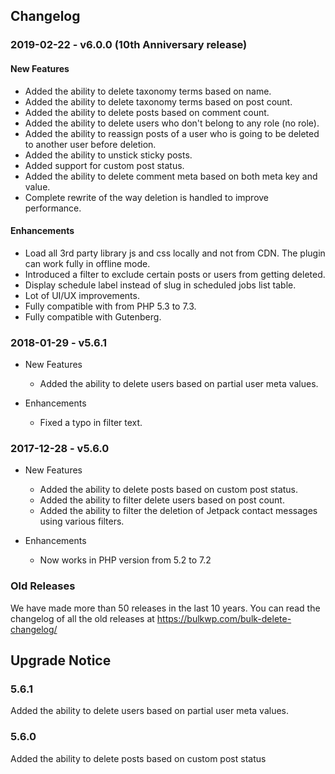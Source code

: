 ## Changelog ##

### 2019-02-22 - v6.0.0 (10th Anniversary release) ###

#### New Features ####

- Added the ability to delete taxonomy terms based on name.
- Added the ability to delete taxonomy terms based on post count.
- Added the ability to delete posts based on comment count.
- Added the ability to delete users who don't belong to any role (no role).
- Added the ability to reassign posts of a user who is going to be deleted to another user before deletion.
- Added the ability to unstick sticky posts.
- Added support for custom post status.
- Added the ability to delete comment meta based on both meta key and value.
- Complete rewrite of the way deletion is handled to improve performance.

#### Enhancements ####

- Load all 3rd party library js and css locally and not from CDN. The plugin can work fully in offline mode.
- Introduced a filter to exclude certain posts or users from getting deleted.
- Display schedule label instead of slug in scheduled jobs list table.
- Lot of UI/UX improvements.
- Fully compatible with from PHP 5.3 to 7.3.
- Fully compatible with Gutenberg.

### 2018-01-29 - v5.6.1 ###

- New Features
	- Added the ability to delete users based on partial user meta values.

- Enhancements
	- Fixed a typo in filter text.

### 2017-12-28 - v5.6.0 ###

- New Features
	- Added the ability to delete posts based on custom post status.
	- Added the ability to filter delete users based on post count.
	- Added the ability to filter the deletion of Jetpack contact messages using various filters.

- Enhancements
	- Now works in PHP version from 5.2 to 7.2

### Old Releases ###

We have made more than 50 releases in the last 10 years. You can read the changelog of all the old releases at https://bulkwp.com/bulk-delete-changelog/

## Upgrade Notice ##

### 5.6.1 ###
Added the ability to delete users based on partial user meta values.

### 5.6.0 ###
Added the ability to delete posts based on custom post status
